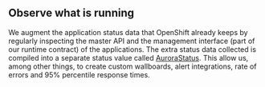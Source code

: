 ## Observe what is running

We augment the application status data that OpenShift already keeps by regularly inspecting the master API and the management interface (part of our runtime contract) of the applications. The extra status data collected is compiled into a separate status value called [AuroraStatus](/documentation/openshift/#application-monitoring). This allow us, among other things, to create custom wallboards, alert integrations, rate of errors and 95% percentile response times.
